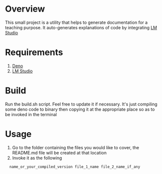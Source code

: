# Overview
This small project is a utility that helps to generate documentation for a teaching purpose.
It auto-generates explanations of code by integrating [LM Studio](https://lmstudio.ai/)

# Requirements
1. [Deno](https://deno.com/) 
2. [LM Studio](https://lmstudio.ai/)

# Build
Run the build.sh script. Feel free to update it if necessary.
It's just compiling some deno code to binary then copying it at the appropriate place so as to be invoked in the terminal

# Usage
1. Go to the folder containing the files you would like to cover, the README.md file will be created at that location
2. Invoke it as the following

```bash
  name_or_your_compiled_version file_1_name file_2_name_if_any
```